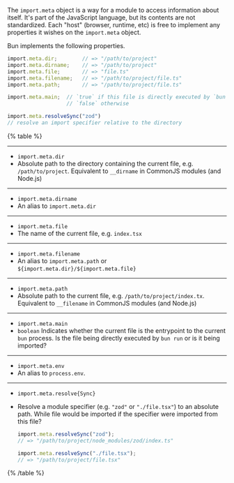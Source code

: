 The `import.meta` object is a way for a module to access information about itself. It's part of the JavaScript language, but its contents are not standardized. Each "host" (browser, runtime, etc) is free to implement any properties it wishes on the `import.meta` object.

Bun implements the following properties.

```ts#/path/to/project/file.ts
import.meta.dir;        // => "/path/to/project"
import.meta.dirname;    // => "/path/to/project"
import.meta.file;       // => "file.ts"
import.meta.filename;   // => "/path/to/project/file.ts"
import.meta.path;       // => "/path/to/project/file.ts"

import.meta.main;  // `true` if this file is directly executed by `bun run`
                   // `false` otherwise

import.meta.resolveSync("zod")
// resolve an import specifier relative to the directory
```

{% table %}

---

- `import.meta.dir`
- Absolute path to the directory containing the current file, e.g. `/path/to/project`. Equivalent to `__dirname` in CommonJS modules (and Node.js)

---

- `import.meta.dirname`
- An alias to `import.meta.dir`

---

- `import.meta.file`
- The name of the current file, e.g. `index.tsx`

---

- `import.meta.filename`
- An alias to `import.meta.path` or `${import.meta.dir}/${import.meta.file}`

---

- `import.meta.path`
- Absolute path to the current file, e.g. `/path/to/project/index.tx`. Equivalent to `__filename` in CommonJS modules (and Node.js)

---

- `import.meta.main`
- `boolean` Indicates whether the current file is the entrypoint to the current `bun` process. Is the file being directly executed by `bun run` or is it being imported?

---

- `import.meta.env`
- An alias to `process.env`.

---

- `import.meta.resolve{Sync}`
- Resolve a module specifier (e.g. `"zod"` or `"./file.tsx"`) to an absolute path. While file would be imported if the specifier were imported from this file?

  ```ts
  import.meta.resolveSync("zod");
  // => "/path/to/project/node_modules/zod/index.ts"

  import.meta.resolveSync("./file.tsx");
  // => "/path/to/project/file.tsx"
  ```

{% /table %}
